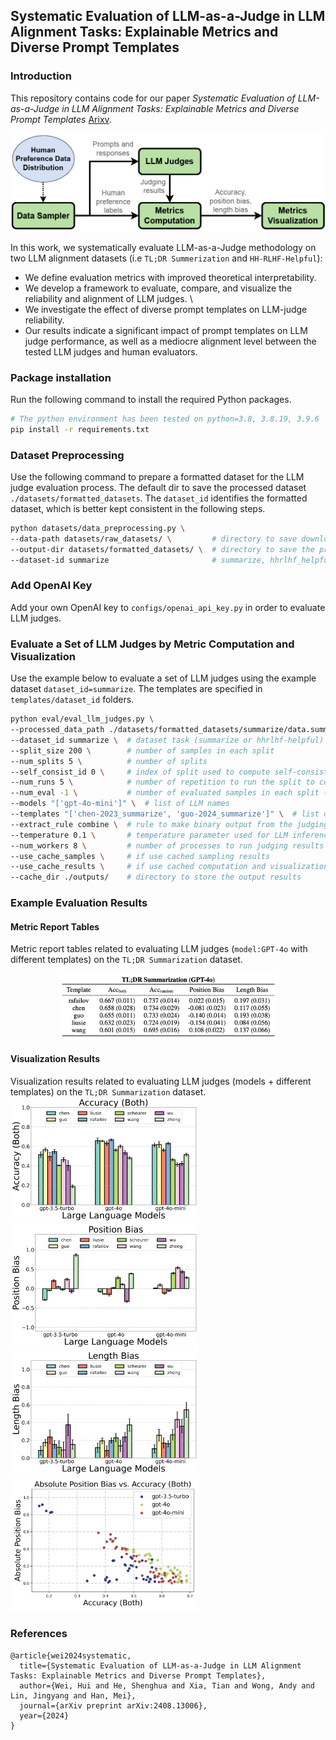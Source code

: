 ## Systematic Evaluation of LLM-as-a-Judge in LLM Alignment Tasks: Explainable Metrics and Diverse Prompt Templates

### Introduction
This repository contains code for our paper _Systematic Evaluation of LLM-as-a-Judge in LLM Alignment Tasks: Explainable Metrics and Diverse Prompt Templates_ [Arixv](https://arxiv.org/pdf/2408.13006). 

![Evaluation Framework](./example_results/framework.jpg)


In this work, we systematically evaluate LLM-as-a-Judge methodology on two LLM alignment datasets (i.e ``TL;DR Summerization`` and ``HH-RLHF-Helpful``):
* We define evaluation metrics with improved theoretical interpretability. 
* We develop a framework to evaluate, compare, and visualize the reliability and alignment of LLM judges. \
* We investigate the effect of diverse prompt templates on LLM-judge reliability. 
* Our results indicate a significant impact of prompt templates on LLM judge performance, as well as a mediocre alignment level between the tested LLM judges and human evaluators.

### Package installation
Run the following command to install the required Python packages.
```bash
# The python environment has been tested on python=3.8, 3.8.19, 3.9.6
pip install -r requirements.txt
```

### Dataset Preprocessing
Use the following command to prepare a formatted dataset for the LLM judge evaluation process. 
The default dir to save the processed dataset ``./datasets/formatted_datasets``. 
The ``dataset_id`` identifies the formatted dataset, which is better kept consistent in the following steps.

```bash
python datasets/data_preprocessing.py \      
--data-path datasets/raw_datasets/ \         # directory to save downloaded dataset from the original data source
--output-dir datasets/formatted_datasets/ \  # directory to save the processed datasets
--dataset-id summarize                       # summarize, hhrlhf_helpful
```

### Add OpenAI Key
Add your own OpenAI key to ``configs/openai_api_key.py`` in order to evaluate LLM judges.

### Evaluate a Set of LLM Judges by Metric Computation and Visualization
Use the example below to evaluate a set of LLM judges using the example dataset ``dataset_id=summarize``.
The templates are specified in ``templates/dataset_id`` folders.

```bash
python eval/eval_llm_judges.py \
--processed_data_path ./datasets/formatted_datasets/summarize/data.summarize.xxxx-xx-xx.jsonl \  # data path to the preprocessed dataset
--dataset_id summarize \  # dataset task (summarize or hhrlhf-helpful)
--split_size 200 \        # number of samples in each split
--num_splits 5 \          # number of splits
--self_consist_id 0 \     # index of split used to compute self-consistency results
--num_runs 5 \            # number of repetition to run the split to compute the self-consistency results                                                                     
--num_eval -1 \           # number of evaluated samples in each split (-1 means all samples in the split)
--models "['gpt-4o-mini']" \  # list of LLM names
--templates "['chen-2023_summarize', 'guo-2024_summarize']" \  # list of templates
--extract_rule combine \  # rule to make binary output from the judging results ("combine", "chosen_reject" or "reject_chosen")
--temperature 0.1 \       # temperature parameter used for LLM inference
--num_workers 8 \         # number of processes to run judging results in parallel
--use_cache_samples \     # if use cached sampling results
--use_cache_results \     # if use cached computation and visualization results
--cache_dir ./outputs/    # directory to store the output results
```

### Example Evaluation Results
#### Metric Report Tables
Metric report tables related to evaluating LLM judges (``model:GPT-4o`` with different templates) on the ``TL;DR Summarization`` dataset.
<div style="display: grid; grid-template-columns: repeat(1, 1fr); gap: 2px; text-align: center;" >
  <div>
    <img src="./example_results/metrics_table.jpg" alt="Accuracy (Both)" style="width:70%;">
  </div>
</div>

#### Visualization Results
Visualization results related to evaluating LLM judges (models + different templates) on the ``TL;DR Summarization`` dataset.\
<img src="./example_results/accuracy_both_summary.png" width="300"/>   <img src="./example_results/position_bias_summary.png" width="300"/>
<img src="./example_results/length_bias_summary.png" width="300"/>   <img src="./example_results/position_bias_accuracy_summary.png" width="300"/>


### References
```
@article{wei2024systematic,
  title={Systematic Evaluation of LLM-as-a-Judge in LLM Alignment Tasks: Explainable Metrics and Diverse Prompt Templates},
  author={Wei, Hui and He, Shenghua and Xia, Tian and Wong, Andy and Lin, Jingyang and Han, Mei},
  journal={arXiv preprint arXiv:2408.13006},
  year={2024}
}
```